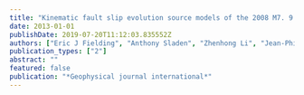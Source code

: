 ```yaml
---
title: "Kinematic fault slip evolution source models of the 2008 M7. 9 Wenchuan earthquake in China from SAR interferometry, GPS and teleseismic analysis and implications for Longmen Shan tectonics"
date: 2013-01-01
publishDate: 2019-07-20T11:12:03.835552Z
authors: ["Eric J Fielding", "Anthony Sladen", "Zhenhong Li", "Jean-Philippe Avouac", "Roland Bürgmann", "Isabelle Ryder"]
publication_types: ["2"]
abstract: ""
featured: false
publication: "*Geophysical journal international*"
---
```



